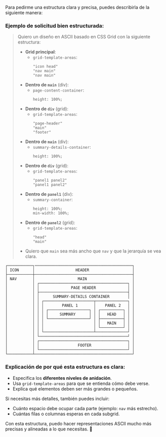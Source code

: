 Para pedirme una estructura clara y precisa, puedes describirla de la siguiente manera:  

### **Ejemplo de solicitud bien estructurada:**  
> Quiero un diseño en ASCII basado en CSS Grid con la siguiente estructura:  
>
> - **Grid principal**:  
>   - `grid-template-areas`:  
>     ```
>     "icon head"  
>     "nav main"
>     "nav main"  
>     ```
> - **Dentro de `main`** (div):
>   - `page-content-container`:
>     ```
>     height: 100%;
>     ```
> - **Dentro de `div`** (grid):  
>   - `grid-template-areas`:  
>     ```
>     "page-header"  
>     "main"  
>     "footer"
>     ```
> - **Dentro de `main`** (div):
>   - `summary-details-container`:
>     ```
>     height: 100%;
>     ```
> - **Dentro de `div`** (grid):  
>   - `grid-template-areas`:  
>     ```
>     "panel1 panel2"  
>     "panel1 panel2"
>     ```
> - **Dentro de `panel1`** (div):  
>   - `summary-container`:  
>     ```
>     height: 100%;
>     min-width: 100%;
>     ```
> - **Dentro de `panel2`** (grid):  
>   - `grid-template-areas`:  
>     ```
>     "head"  
>     "main"  
>     ```
> - Quiero que `main` sea más ancho que `nav` y que la jerarquía se vea clara.

```
┌───────────┐───────────────────────────────────────────┐
│ ICON      │                  HEADER                   │
├───────────┼───────────────────────────────────────────┤
│ NAV       │                   MAIN                    │
│           │ ┌───────────────────────────────────────┐ │
│           │ │              PAGE HEADER              │ │
│           │ ├───────────────────────────────────────┤ │
│           │ │      SUMMARY-DETAILS CONTAINER        │ │
│           │ │ ┌──────────────────────┬──────────────┐ │
│           │ │ │        PANEL 1       │    PANEL 2   │ │
│           │ │ │ ┌──────────────────┐ │ ┌──────────┐ │ │
│           │ │ │ │     SUMMARY      │ │ │   HEAD   │ │ │
│           │ │ │ └──────────────────┘ │ ├──────────┤ │ │
│           │ │ │                      │ │   MAIN   │ │ │
│           │ │ │                      │ └──────────┘ │ │
│           │ │ └──────────────────────┴──────────────┘ │
│           │ └───────────────────────────────────────┘ │
│           │ ┌───────────────────────────────────────┐ │
│           │ │                 FOOTER                │ │
│           │ └───────────────────────────────────────┘ │
└───────────┴───────────────────────────────────────────┘
```

### **Explicación de por qué esta estructura es clara:**  
- Especifica los **diferentes niveles de anidación**.  
- Usa `grid-template-areas` para que se entienda cómo debe verse.  
- Explica qué elementos deben ser más grandes o pequeños.  

Si necesitas más detalles, también puedes incluir:  
- Cuánto espacio debe ocupar cada parte (ejemplo: `nav` más estrecho).  
- Cuántas filas o columnas esperas en cada subgrid.  

Con esta estructura, puedo hacer representaciones ASCII mucho más precisas y alineadas a lo que necesitas. 🚀
